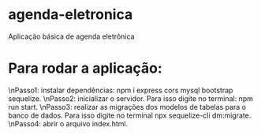 # agenda-eletronica
Aplicação básica de agenda eletrônica
# Para rodar a aplicação:
\nPasso1: instalar dependências: npm i express cors mysql bootstrap sequelize.
\nPasso2: inicializar o servidor. Para isso digite no terminal: npm run start.
\nPasso3: realizar as migrações dos modelos de tabelas para o banco de dados. Para isso digite no terminal npx sequelize-cli dm:migrate.
\nPasso4: abrir o arquivo index.html.
